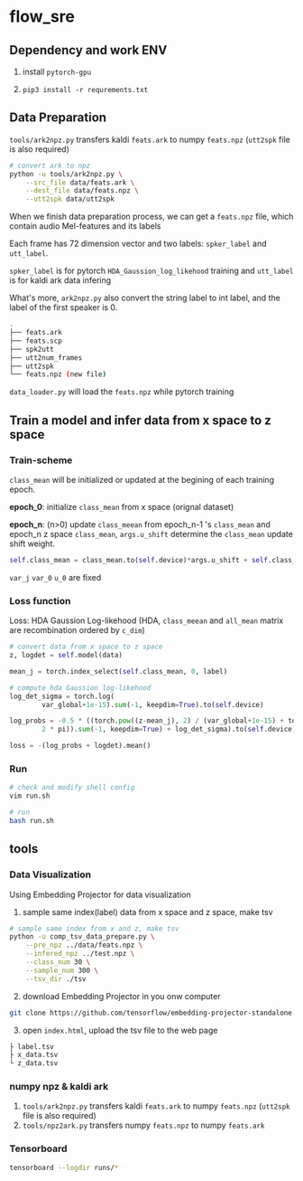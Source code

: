# flow_sre

## Dependency and work ENV

1. install `pytorch-gpu` 

2. `pip3 install -r requrements.txt`

## Data Preparation

`tools/ark2npz.py` transfers kaldi `feats.ark` to numpy `feats.npz` (`utt2spk` file is also required)

```bash
# convert ark to npz
python -u tools/ark2npz.py \
    --src_file data/feats.ark \
    --dest_file data/feats.npz \
    --utt2spk data/utt2spk
```

When we finish data preparation process, we can get a `feats.npz` file, which contain audio Mel-features and its labels

Each frame has 72 dimension vector and two labels: `spker_label` and `utt_label`.

`spker_label` is for pytorch `HDA_Gaussion_log_likehood` training and `utt_label` is for kaldi ark data infering

What's more, `ark2npz.py` also convert the string label to int label, and the label of the first speaker is 0.

```bash
.
├── feats.ark
├── feats.scp
├── spk2utt
├── utt2num_frames
├── utt2spk
└── feats.npz (new file)
```

`data_loader.py` will load the `feats.npz` while pytorch training

## Train a model and infer data from x space to z space

### Train-scheme

`class_mean` will be initialized or updated at the begining of each training epoch.

**epoch_0**: initialize `class_mean` from x space (orignal dataset)

**epoch_n**: (n>0) update `class_meean` from epoch_n-1 's `class_mean` and epoch_n z space `class_mean`, `args.u_shift` determine the `class_mean` update shift weight.

```python
self.class_mean = class_mean.to(self.device)*args.u_shift + self.class_mean*(1.0-args.u_shift)
```

`var_j` `var_0` `u_0` are fixed

### Loss function

Loss: HDA Gaussion Log-likehood (HDA, `class_meean` and `all_mean` matrix are recombination ordered by `c_dim`)

```python
# convert data from x space to z space
z, logdet = self.model(data)

mean_j = torch.index_select(self.class_mean, 0, label)

# compute hda Gaussion log-likehood
log_det_sigma = torch.log(
		var_global+1e-15).sum(-1, keepdim=True).to(self.device)

log_probs = -0.5 * ((torch.pow((z-mean_j), 2) / (var_global+1e-15) + torch.log(
		2 * pi)).sum(-1, keepdim=True) + log_det_sigma).to(self.device)

loss = -(log_probs + logdet).mean()
```

### Run

```bash
# check and modify shell config
vim run.sh

# run
bash run.sh
```

## tools

### Data Visualization

Using Embedding Projector for data visualization

1. sample same index(label) data from x space and z space, make tsv

```bash
# sample same index from x and z, make tsv
python -u comp_tsv_data_prepare.py \
    --pre_npz ../data/feats.npz \
    --infered_npz ../test.npz \
    --class_num 30 \
    --sample_num 300 \
    --tsv_dir ./tsv
```

2. download Embedding Projector in you onw computer

```bash
git clone https://github.com/tensorflow/embedding-projector-standalone.git
```

3. open `index.html`, upload the tsv file to the web page

```bash
├ label.tsv
├ x_data.tsv
└ z_data.tsv
```

### numpy npz & kaldi ark

1. `tools/ark2npz.py` transfers kaldi `feats.ark` to numpy `feats.npz` (`utt2spk` file is also required)
2. `tools/npz2ark.py` transfers numpy `feats.npz` to numpy `feats.ark` 

### Tensorboard

```bash
tensorboard --logdir runs/*
```
